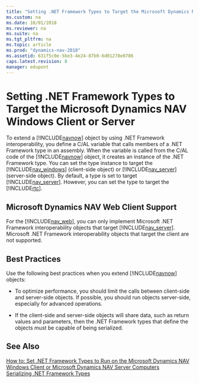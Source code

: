```yaml
---
title: "Setting .NET Framework Types to Target the Microsoft Dynamics NAV Windows Client or Server"
ms.custom: na
ms.date: 10/01/2018
ms.reviewer: na
ms.suite: na
ms.tgt_pltfrm: na
ms.topic: article
ms.prod: "dynamics-nav-2018"
ms.assetid: 631f5c0e-5be3-4e24-87b0-6d01278e0786
caps.latest.revision: 8
manager: edupont
---
```

# Setting .NET Framework Types to Target the Microsoft Dynamics NAV Windows Client or Server
To extend a [!INCLUDE[navnow](includes/navnow_md.md)] object by using .NET Framework interoperability, you define a C/AL variable that calls members of a .NET Framework type in an assembly. When the variable is called from the C/AL code of the [!INCLUDE[navnow](includes/navnow_md.md)] object, it creates an instance of the .NET Framework type. You can set the type instance to target the [!INCLUDE[nav_windows](includes/nav_windows_md.md)] \(client-side object\) or [!INCLUDE[nav_server](includes/nav_server_md.md)] \(server-side object\). By default, a type is set to target [!INCLUDE[nav_server](includes/nav_server_md.md)]. However, you can set the type to target the [!INCLUDE[rtc](includes/rtc_md.md)].  
  
## Microsoft Dynamics NAV Web Client Support  
 For the [!INCLUDE[nav_web](includes/nav_web_md.md)], you can only implement Microsoft .NET Framework interoperability objects that target [!INCLUDE[nav_server](includes/nav_server_md.md)]. Microsoft .NET Framework interoperability objects that target the client are not supported.  
  
## Best Practices  
 Use the following best practices when you extend [!INCLUDE[navnow](includes/navnow_md.md)] objects:  
  
-   To optimize performance, you should limit the calls between client-side and server-side objects. If possible, you should run objects server-side, especially for advanced operations.  
  
-   If the client-side and server-side objects will share data, such as return values and parameters, then the .NET Framework types that define the objects must be capable of being serialized.  
  
## See Also  
 [How to: Set .NET Framework Types to Run on the Microsoft Dynamics NAV Windows Client or Microsoft Dynamics NAV Server Computers](How-to--Set-.NET-Framework-Types-to-Run-on-the-Microsoft-Dynamics-NAV-Windows-Client-or-Microsoft-Dynamics-NAV-Server-Computers.md)   
 [Serializing .NET Framework Types](Serializing-.NET-Framework-Types.md)